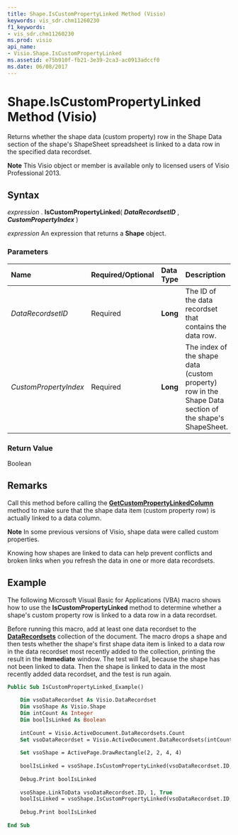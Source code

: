 ```yaml
---
title: Shape.IsCustomPropertyLinked Method (Visio)
keywords: vis_sdr.chm11260230
f1_keywords:
- vis_sdr.chm11260230
ms.prod: visio
api_name:
- Visio.Shape.IsCustomPropertyLinked
ms.assetid: e75b910f-fb21-3e39-2ca3-ac0913adccf0
ms.date: 06/08/2017
---
```



# Shape.IsCustomPropertyLinked Method (Visio)

Returns whether the shape data (custom property) row in the Shape Data section of the shape's ShapeSheet spreadsheet is linked to a data row in the specified data recordset.


 **Note**  This Visio object or member is available only to licensed users of Visio Professional 2013.


## Syntax

 _expression_ . **IsCustomPropertyLinked**( **_DataRecordsetID_** , **_CustomPropertyIndex_** )

 _expression_ An expression that returns a **Shape** object.


### Parameters



|**Name**|**Required/Optional**|**Data Type**|**Description**|
|:-----|:-----|:-----|:-----|
| _DataRecordsetID_|Required| **Long**|The ID of the data recordset that contains the data row.|
| _CustomPropertyIndex_|Required| **Long**|The index of the shape data (custom property) row in the Shape Data section of the shape's ShapeSheet.|

### Return Value

Boolean


## Remarks

Call this method before calling the **[GetCustomPropertyLinkedColumn](shape-getcustompropertylinkedcolumn-method-visio.md)** method to make sure that the shape data item (custom property row) is actually linked to a data column.


 **Note**  In some previous versions of Visio, shape data were called custom properties.

Knowing how shapes are linked to data can help prevent conflicts and broken links when you refresh the data in one or more data recordsets.


## Example

 The following Microsoft Visual Basic for Applications (VBA) macro shows how to use the **IsCustomPropertyLinked** method to determine whether a shape's custom property row is linked to a data row in a data recordset.

Before running this macro, add at least one data recordset to the **[DataRecordsets](datarecordsets-object-visio.md)** collection of the document. The macro drops a shape and then tests whether the shape's first shape data item is linked to a data row in the data recordset most recently added to the collection, printing the result in the **Immediate** window. The test will fail, because the shape has not been linked to data. Then the shape is linked to data in the most recently added data recordset, and the test is run again.




```vb
Public Sub IsCustomPropertyLinked_Example() 
 
    Dim vsoDataRecordset As Visio.DataRecordset 
    Dim vsoShape As Visio.Shape 
    Dim intCount As Integer 
    Dim boolIsLinked As Boolean 
         
    intCount = Visio.ActiveDocument.DataRecordsets.Count 
    Set vsoDataRecordset = Visio.ActiveDocument.DataRecordsets(intCount) 
     
    Set vsoShape = ActivePage.DrawRectangle(2, 2, 4, 4) 
     
    boolIsLinked = vsoShape.IsCustomPropertyLinked(vsoDataRecordset.ID, 1) 
     
    Debug.Print boolIsLinked 
     
    vsoShape.LinkToData vsoDataRecordset.ID, 1, True 
    boolIsLinked = vsoShape.IsCustomPropertyLinked(vsoDataRecordset.ID, 1) 
     
    Debug.Print boolIsLinked 
     
End Sub
```


